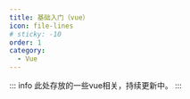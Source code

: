 ```yaml
---
title: 基础入门（vue）
icon: file-lines
# sticky: -10
order: 1
category:
  - Vue
---
```

::: info
此处存放的一些vue相关，持续更新中。
:::
<Catalog   />
